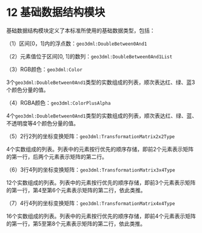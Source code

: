# 12 基础数据结构模块

基础数据结构模块定义了本标准所使用的基础数据类型，包括：

（1）区间[0，1]内的浮点数：`geo3dml:DoubleBetween0And1`

（2）元素值位于区间[0, 1]的数列：`geo3dml:DoubleBetween0And1List`

（3）RGB颜色：`geo3dml:Color`

  3个`geo3dml:DoubleBetween0And1`类型的实数组成的列表，顺次表达红、绿、蓝3个颜色分量的值。

（4）RGBA颜色：`geo3dml:ColorPlusAlpha`

  4个`geo3dml:DoubleBetween0And1`类型的实数组成的列表，顺次表达红、绿、蓝、不透明度等4个颜色分量的值。

（5）2行2列的坐标变换矩阵：`geo3dml:TransformationMatrix2x2Type`

  4个实数组成的列表。列表中的元素按行优先的顺序存储，即前2个元素表示矩阵的第一行，后两个元素表示矩阵的第二行。

（6）3行4列的坐标变换矩阵：`geo3dml:TransformationMatrix3x4Type`

  12个实数组成的列表。列表中的元素按行优先的顺序存储，即前3个元素表示矩阵的第一行，第4至第6个元素表示矩阵的第二行，依此类推。

（7）4行4列的坐标变换矩阵：`geo3dml:TransformationMatrix4x4Type`

  16个实数组成的列表。列表中的元素按行优先的顺序存储，即前4个元素表示矩阵的第一行，第5至第8个元素表示矩阵的第二行，依此类推。
